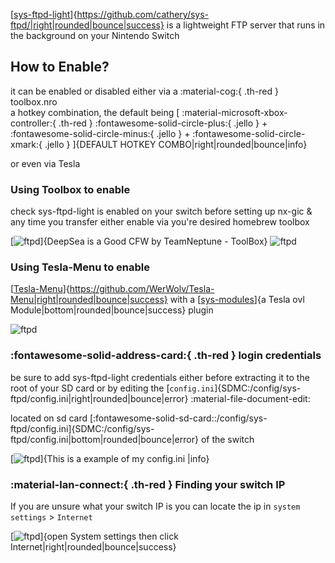 [[sys-ftpd-light](https://github.com/cathery/sys-ftpd)]{https://github.com/cathery/sys-ftpd/|right|rounded|bounce|success} is a lightweight FTP server that runs in the background on your Nintendo Switch

How to Enable?
---
it can be enabled or disabled either via a :material-cog:{ .th-red }  toolbox.nro<br>
a hotkey combination, the default being [ :material-microsoft-xbox-controller:{ .th-red }  :fontawesome-solid-circle-plus:{ .jello } + :fontawesome-solid-circle-minus:{ .jello } + :fontawesome-solid-circle-xmark:{ .jello } ]{DEFAULT HOTKEY COMBO|right|rounded|bounce|info}

or even via Tesla

### Using Toolbox to enable
check sys-ftpd-light is enabled on your switch before setting up nx-gic & any time you transfer
either enable via you're desired homebrew toolbox

[![ftpd](<img/sys-ftpd-light/toolbox1.jpg>)]{DeepSea is a Good CFW by TeamNeptune - ToolBox}
![ftpd](<img/sys-ftpd-light/toolbox2.jpg>)

### Using Tesla-Menu to enable

[[Tesla-Menu](https://github.com/WerWolv/Tesla-Menu)]{https://github.com/WerWolv/Tesla-Menu|right|rounded|bounce|success} with a [[sys-modules](https://github.com/WerWolv/ovl-sysmodules/releases/)]{a Tesla ovl Module|bottom|rounded|bounce|success} plugin

![ftpd](<img/sys-ftpd-light/toolbox3.jpg>)

### :fontawesome-solid-address-card:{ .th-red }  login credentials

be sure to add sys-ftpd-light credentials either before extracting it to the root of your SD card or by editing the [`config.ini`]{SDMC:/config/sys-ftpd/config.ini|right|rounded|bounce|error} :material-file-document-edit:

located on sd card [:fontawesome-solid-sd-card::/config/sys-ftpd/config.ini]{SDMC:/config/sys-ftpd/config.ini|bottom|rounded|bounce|error} of the switch

[![ftpd](<img/sys-ftpd-light/sysftpd.jpg>)]{This is a example of my config.ini |info}

### :material-lan-connect:{ .th-red }  Finding your switch IP

If you are unsure what your switch IP is you can locate the ip in `system settings` > `Internet`

[![ftpd](<img/pre/nxftpd.jpg>)]{open System settings then click Internet|right|rounded|bounce|success}